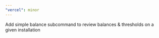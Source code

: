 ```yaml
---
"vercel": minor
---
```


Add simple balance subcommand to review balances & thresholds on a given installation
